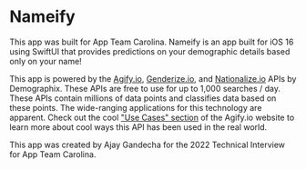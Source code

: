 # Nameify

This app was built for App Team Carolina.
Nameify is an app built for iOS 16 using SwiftUI that provides predictions on your demographic details based only on your name!

This app is powered by the [Agify.io](https://agify.io), [Genderize.io](https://genderize.io), and [Nationalize.io](https://nationalize.io) APIs by Demographix. These APIs are free to use for up to 1,000 searches / day. These APIs contain millions of data points and classifies data based on these points. The wide-ranging applications for this technology are apparent. Check out the cool ["Use Cases" section](https://agify.io/use-cases) of the Agify.io website to learn more about cool ways this API has been used in the real world.

This app was created by Ajay Gandecha for the 2022 Technical Interview for App Team Carolina.
